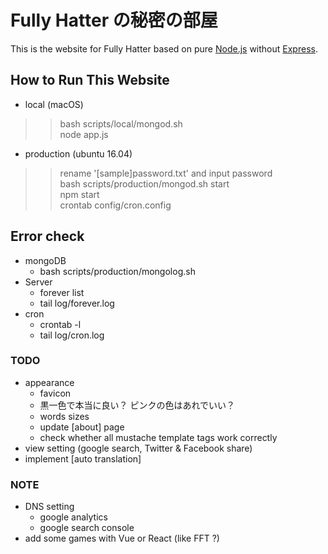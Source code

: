 
# Fully Hatter の秘密の部屋
This is the website for Fully Hatter based on pure [Node.js](https://nodejs.org) without [Express](https://expressjs.com/).


## How to Run This Website
- local (macOS)
>> bash scripts/local/mongod.sh  
>> node app.js

- production (ubuntu 16.04)
>> rename '[sample]password.txt' and input password  
>> bash scripts/production/mongod.sh start  
>> npm start  
>> crontab config/cron.config


## Error check
- mongoDB
    - bash scripts/production/mongolog.sh
- Server
    - forever list
    - tail log/forever.log
- cron
    - crontab -l
    - tail log/cron.log


### TODO
- appearance
    - favicon
    - 黒一色で本当に良い？ ピンクの色はあれでいい？
    - words sizes
    - update [about] page
    - check whether all mustache template tags work correctly
- view setting (google search, Twitter & Facebook share)
- implement [auto translation]


### NOTE
- DNS setting
    - google analytics
    - google search console
- add some games with Vue or React (like FFT ?)
